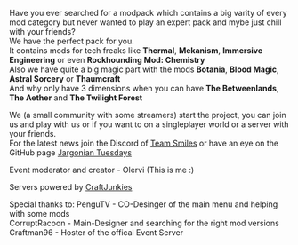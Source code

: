 Have you ever searched for a modpack which contains a big varity of every mod category but never wanted to play an expert pack and mybe just chill with your friends?  
We have the perfect pack for you.  
It contains mods for tech freaks like **Thermal**, **Mekanism**, **Immersive Engineering** or even **Rockhounding Mod: Chemistry**   
Also we have quite a big magic part with the mods **Botania**, **Blood Magic**, **Astral Sorcery** or **Thaumcraft**  
And why only have 3 dimensions when you can have **The Betweenlands**, **The Aether** and **The Twilight Forest**  


We (a small community with some streamers) start the project, you can join us and play with us or if you want to on a singleplayer world or a server with your friends.  
For the latest news join the Discord of [Team Smiles](dc.teamsmiles.de) or have an eye on the GitHub page [Jargonian Tuesdays](https://github.com/Olervi/Jargonian-Tuesdays)  






Event moderator and creator - Olervi (This is me :)  

Servers powered by [CraftJunkies](https://craftjunkies.de)  

Special thanks to:
PenguTV - CO-Desinger of the main menu and helping with some mods  
CorruptRacoon - Main-Designer and searching for the right mod versions  
Craftman96 - Hoster of the offical Event Server
